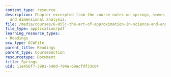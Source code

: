 ```yaml
---
content_type: resource
description: Chapter excerpted from the course notes on springs, waves, discretization,
  and dimensional analysis.
file: /media/courses/6-055j-the-art-of-approximation-in-science-and-engineering-spring-2008/11e456f73981540d794a69acfdf33c84_may12.pdf
file_type: application/pdf
learning_resource_types:
- Readings
ocw_type: OCWFile
parent_title: Readings
parent_type: CourseSection
resourcetype: Document
title: Springs
uid: 11e456f7-3981-540d-794a-69acfdf33c84
---
```

